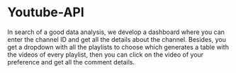 # Youtube-API

In search of a good data analysis, we develop a dashboard where you can enter the channel ID and get all the details about the channel. Besides, you get a dropdown with all the playlists to choose which generates a table with the videos of every playlist, then you can click on the video of your preference and get all the comment details.

